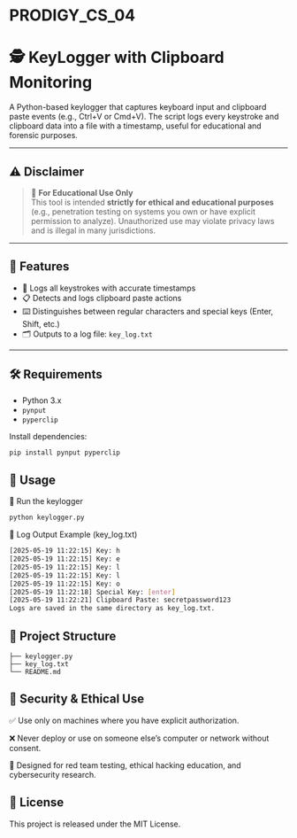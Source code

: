 # PRODIGY_CS_04
# 🕵️ KeyLogger with Clipboard Monitoring

A Python-based keylogger that captures keyboard input and clipboard paste events (e.g., Ctrl+V or Cmd+V). The script logs every keystroke and clipboard data into a file with a timestamp, useful for educational and forensic purposes.

---

## ⚠️ Disclaimer

> 🚨 **For Educational Use Only**  
This tool is intended **strictly for ethical and educational purposes** (e.g., penetration testing on systems you own or have explicit permission to analyze). Unauthorized use may violate privacy laws and is illegal in many jurisdictions.

---

## 📌 Features

- 🧠 Logs all keystrokes with accurate timestamps
- 📋 Detects and logs clipboard paste actions
- ⌨️ Distinguishes between regular characters and special keys (Enter, Shift, etc.)
- 🗂 Outputs to a log file: `key_log.txt`

---

## 🛠️ Requirements

- Python 3.x
- `pynput`
- `pyperclip`

Install dependencies:

```bash
pip install pynput pyperclip
```

## 🚀 Usage
🔹 Run the keylogger
```bash
python keylogger.py
```
🔹 Log Output Example (key_log.txt)
```bash
[2025-05-19 11:22:15] Key: h
[2025-05-19 11:22:15] Key: e
[2025-05-19 11:22:15] Key: l
[2025-05-19 11:22:15] Key: l
[2025-05-19 11:22:15] Key: o
[2025-05-19 11:22:18] Special Key: [enter]
[2025-05-19 11:22:21] Clipboard Paste: secretpassword123
Logs are saved in the same directory as key_log.txt.
```
## 📂 Project Structure
```
├── keylogger.py
├── key_log.txt
└── README.md
```
## 🔐 Security & Ethical Use
✅ Use only on machines where you have explicit authorization.

❌ Never deploy or use on someone else’s computer or network without consent.

🧠 Designed for red team testing, ethical hacking education, and cybersecurity research.

## 📄 License
This project is released under the MIT License.

